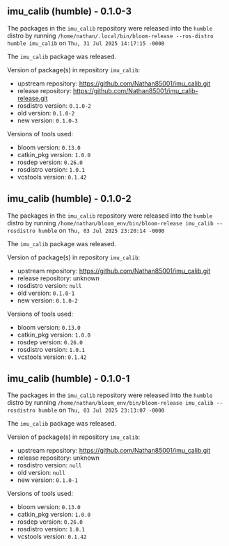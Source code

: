 ## imu_calib (humble) - 0.1.0-3

The packages in the `imu_calib` repository were released into the `humble` distro by running `/home/nathan/.local/bin/bloom-release --ros-distro humble imu_calib` on `Thu, 31 Jul 2025 14:17:15 -0000`

The `imu_calib` package was released.

Version of package(s) in repository `imu_calib`:

- upstream repository: https://github.com/Nathan85001/imu_calib.git
- release repository: https://github.com/Nathan85001/imu_calib-release.git
- rosdistro version: `0.1.0-2`
- old version: `0.1.0-2`
- new version: `0.1.0-3`

Versions of tools used:

- bloom version: `0.13.0`
- catkin_pkg version: `1.0.0`
- rosdep version: `0.26.0`
- rosdistro version: `1.0.1`
- vcstools version: `0.1.42`


## imu_calib (humble) - 0.1.0-2

The packages in the `imu_calib` repository were released into the `humble` distro by running `/home/nathan/bloom_env/bin/bloom-release imu_calib --rosdistro humble` on `Thu, 03 Jul 2025 23:20:14 -0000`

The `imu_calib` package was released.

Version of package(s) in repository `imu_calib`:

- upstream repository: https://github.com/Nathan85001/imu_calib.git
- release repository: unknown
- rosdistro version: `null`
- old version: `0.1.0-1`
- new version: `0.1.0-2`

Versions of tools used:

- bloom version: `0.13.0`
- catkin_pkg version: `1.0.0`
- rosdep version: `0.26.0`
- rosdistro version: `1.0.1`
- vcstools version: `0.1.42`


## imu_calib (humble) - 0.1.0-1

The packages in the `imu_calib` repository were released into the `humble` distro by running `/home/nathan/bloom_env/bin/bloom-release imu_calib --rosdistro humble` on `Thu, 03 Jul 2025 23:13:07 -0000`

The `imu_calib` package was released.

Version of package(s) in repository `imu_calib`:

- upstream repository: https://github.com/Nathan85001/imu_calib.git
- release repository: unknown
- rosdistro version: `null`
- old version: `null`
- new version: `0.1.0-1`

Versions of tools used:

- bloom version: `0.13.0`
- catkin_pkg version: `1.0.0`
- rosdep version: `0.26.0`
- rosdistro version: `1.0.1`
- vcstools version: `0.1.42`


